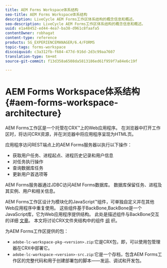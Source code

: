 ```yaml
---
title: AEM Forms Workspace体系结构
seo-title: AEM Forms Workspace体系结构
description: LiveCycle AEM Forms工作区体系结构的概念信息和概述。
seo-description: LiveCycle AEM Forms工作区体系结构的概念信息和概述。
uuid: e1a48452-ed44-4ea7-ba38-d961c8faafa5
contentOwner: robhagat
content-type: reference
products: SG_EXPERIENCEMANAGER/6.4/FORMS
topic-tags: forms-workspace
discoiquuid: c3a312fb-f684-477d-916d-2d3c99aa7607
translation-type: tm+mt
source-git-commit: f13d358a6508da5813186ed61f959f7a84e6c19f

---
```



# AEM Forms Workspace体系结构 {#aem-forms-workspace-architecture}

AEM Forms工作区是一个托管在CRX™上的Web应用程序。 在浏览器中打开工作区时，将访问CRX资源，并在浏览器中将应用程序呈现为HTML页。

应用程序访问REST端点上的AEM Forms服务器以执行以下操作：

* 获取用户任务、进程起点、进程历史记录和用户信息
* 对任务执行操作
* 查询数据库任务
* 更新用户首选项等

AEM Forms服务器通过JDBC访问AEM Forms数据库。 数据库保留任务、进程及其实例、用户和相关信息。

AEM Forms工作区设计为模块化的JavaScript™组件，可单独自定义并在其他Web应用程序中重复使用。 这些组件基于BackBone,BackBone是一个JavaScript库，它为Web应用程序提供结构。 此处是描述组件与BackBone交互的详细 [文章](/help/forms/using/backbone-interaction.md)。 本文将讨论CRX文件夹结构中的组件 [组](/help/forms/using/folder-structure.md) 织。

为AEM Forms工作区提供的包：

* `adobe-lc-workspace-pkg-<version>.zip`:它是CRX包，即，可以使用包管理器在CRX中部署它。
* `adobe-lc-workspace-<version>-src.zip`:它是一个存档，包含AEM Forms工作区的完整代码和用于创建部署包的脚本——发运、调试和开发包。
